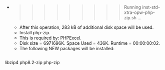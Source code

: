 * >>>>>>>>> Running inst-std-xtra-opw-php-zip.sh ...
  * After this operation, 283 kB of additional disk space will be used.
  * Install php-zip.
  * This is required by: PHPExcel.
  * Disk size = 6971696K. Space Used = 436K. Runtime = 00:00:00:02.
  * The following NEW packages will be installed:
  ```bash
libzip4 php8.2-zip php-zip
  ```
